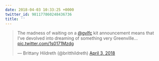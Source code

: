 ```yaml
---
date: 2018-04-03 10:33:25 +0000
twitter_id: 981177860248436736
title: ''
---
```


<blockquote class="twitter-tweet"><p lang="en" dir="ltr">The madness of waiting on a <a href="https://twitter.com/gvlfc?ref_src=twsrc%5Etfw">@gvlfc</a> kit announcement means that I’ve devolved into dreaming of something very Greenville... <a href="https://t.co/1s0171Mzdg">pic.twitter.com/1s0171Mzdg</a></p>&mdash; Brittany Hildreth (@britthildreth) <a href="https://twitter.com/britthildreth/status/981177738466906112?ref_src=twsrc%5Etfw">April 3, 2018</a></blockquote>
<script async src="https://platform.twitter.com/widgets.js" charset="utf-8"></script>
